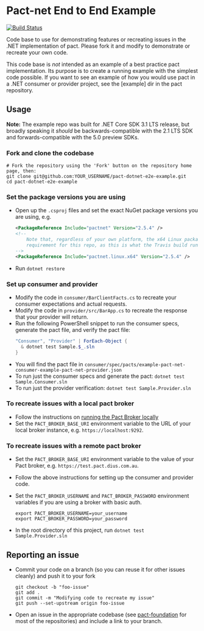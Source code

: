 # Pact-net End to End Example

[![Build Status](https://travis-ci.org/alastairs/pact-net-e2e-example.svg?branch=master)](https://travis-ci.org/alastairs/pact-dotnet-e2e-example)

Code base to use for demonstrating features or recreating issues in the .NET implementation of pact. Please fork it and modify to demonstrate or recreate your own code.

This code base is _not_ intended as an example of a best practice pact implementation. Its purpose is to create a running example with the simplest code possible. If you want to see an example of how you would use pact in a .NET consumer or provider project, see the [example] dir in the pact repository.

## Usage

**Note:** The example repo was built for .NET Core SDK 3.1 LTS release, but broadly speaking it _should_ be
backwards-compatible with the 2.1 LTS SDK and forwards-compatible with the 5.0 preview SDKs.

### Fork and clone the codebase

    # Fork the repository using the 'Fork' button on the repository home page, then:
    git clone git@github.com:YOUR_USERNAME/pact-dotnet-e2e-example.git
    cd pact-dotnet-e2e-example

### Set the package versions you are using

* Open up the `.csproj` files and set the exact NuGet package versions you are using, e.g.
  ```xml
  <PackageReference Include="pactnet" Version="2.5.4" />
  <!--
      Note that, regardless of your own platform, the x64 Linux package is a *minimum*
      requirement for this repo, as this is what the Travis build runs on.
  -->
  <PackageReference Include="pactnet.linux.x64" Version="2.5.4" />
  ```

* Run `dotnet restore`

### Set up consumer and provider

* Modify the code in `consumer/BarClientFacts.cs` to recreate your consumer expectations
  and actual requests.
* Modify the code in `provider/src/BarApp.cs` to recreate the response that your provider
  will return.
* Run the following PowerShell snippet to run the consumer specs, generate the pact file,
  and verify the pact file:
  ```powershell
  "Consumer", "Provider" | ForEach-Object {
    & dotnet test Sample.$_.sln
  }
  ```
* You will find the pact file in `consumer/spec/pacts/example-pact-net-consumer-example-pact-net-provider.json`
* To run just the consumer specs and generate the pact: `dotnet test Sample.Consumer.sln`
* To run just the provider verification: `dotnet test Sample.Provider.sln`

### To recreate issues with a local pact broker

* Follow the instructions on [running the Pact Broker
  locally](https://github.com/pact-foundation/pact_broker#usage)
* Set the `PACT_BROKER_BASE_URI` environment variable to the URL of your local broker instance, e.g.
  `https://localhost:9292`.

### To recreate issues with a remote pact broker

* Set the `PACT_BROKER_BASE_URI` environment variable to the value of your Pact broker, e.g.
  `https://test.pact.dius.com.au`.

* Follow the above instructions for setting up the consumer and provider code.

* Set the `PACT_BROKER_USERNAME` and `PACT_BROKER_PASSWORD` environment variables if you are using a broker with basic auth.

      export PACT_BROKER_USERNAME=your_username
      export PACT_BROKER_PASSWORD=your_password

* In the root directory of this project, run `dotnet test Sample.Provider.sln`

## Reporting an issue

* Commit your code on a branch (so you can reuse it for other issues cleanly) and push it to your fork

      git checkout -b "foo-issue"
      git add .
      git commit -m "Modifying code to recreate my issue"
      git push --set-upstream origin foo-issue

* Open an issue in the appropriate codebase (see [pact-foundation] for most of the repositories) and include
  a link to your branch.

[pact-foundation]: https://github.com/pact-foundation
